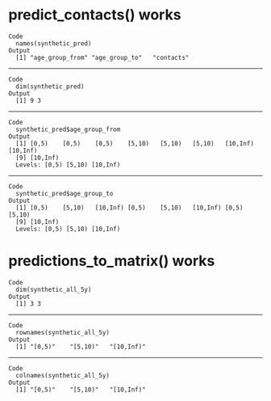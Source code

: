 # predict_contacts() works

    Code
      names(synthetic_pred)
    Output
      [1] "age_group_from" "age_group_to"   "contacts"      

---

    Code
      dim(synthetic_pred)
    Output
      [1] 9 3

---

    Code
      synthetic_pred$age_group_from
    Output
      [1] [0,5)    [0,5)    [0,5)    [5,10)   [5,10)   [5,10)   [10,Inf) [10,Inf)
      [9] [10,Inf)
      Levels: [0,5) [5,10) [10,Inf)

---

    Code
      synthetic_pred$age_group_to
    Output
      [1] [0,5)    [5,10)   [10,Inf) [0,5)    [5,10)   [10,Inf) [0,5)    [5,10)  
      [9] [10,Inf)
      Levels: [0,5) [5,10) [10,Inf)

# predictions_to_matrix() works

    Code
      dim(synthetic_all_5y)
    Output
      [1] 3 3

---

    Code
      rownames(synthetic_all_5y)
    Output
      [1] "[0,5)"    "[5,10)"   "[10,Inf)"

---

    Code
      colnames(synthetic_all_5y)
    Output
      [1] "[0,5)"    "[5,10)"   "[10,Inf)"

